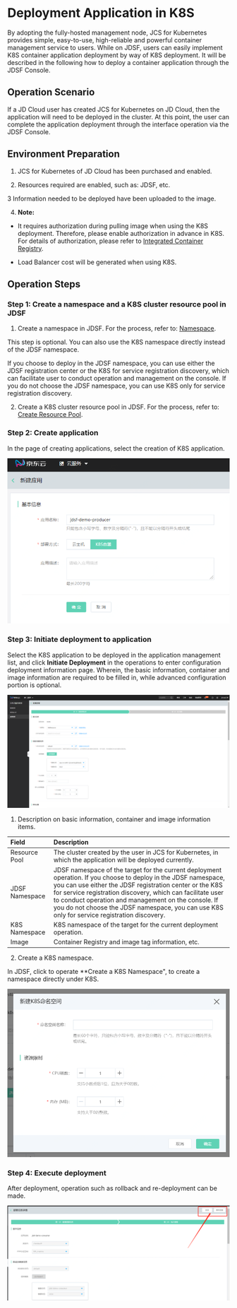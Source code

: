 # Deployment Application in K8S

By adopting the fully-hosted management node, JCS for Kubernetes provides simple, easy-to-use, high-reliable and powerful container management service to users. While on JDSF, users can easily implement K8S container application deployment by way of K8S deployment. It will be described in the following how to deploy a container application through the JDSF Console.


## Operation Scenario

If a JD Cloud user has created JCS for Kubernetes on JD Cloud, then the application will need to be deployed in the cluster. At this point, the user can complete the application deployment through the interface operation via the JDSF Console.

## Environment Preparation

1. JCS for Kubernetes of JD Cloud has been purchased and enabled.

2. Resources required are enabled, such as: JDSF, etc.

3 Information needed to be deployed have been uploaded to the image.

4. **Note:** 

-  It requires authorization during pulling image when using the K8S deployment. Therefore, please enable authorization in advance in K8S. For details of authorization, please refer to [Integrated Container Registry](../../../../Elastic-Compute/JCS-for-Kubernetes/Best-Practices/Deploy-Container-Registry.md).

-  Load Balancer cost will be generated when using K8S.



## Operation Steps

### Step 1: Create a namespace and a K8S cluster resource pool in JDSF

1. Create a namespace in JDSF. For the process, refer to: [Namespace](../Namespace.md).

This step is optional. You can also use the K8S namespace directly instead of the JDSF namespace.

If you choose to deploy in the JDSF namespace, you can use either the JDSF registration center or the K8S for service registration discovery, which can facilitate user to conduct operation and management on the console. If you do not choose the JDSF namespace, you can use K8S only for service registration discovery.

2. Create a K8S cluster resource pool in JDSF. For the process, refer to: [Create Resource Pool](../Resource-Manage/Resource-List.md).

### Step 2: Create application

In the page of creating applications, select the creation of K8S application. 

![](../../../../../image/Internet-Middleware/JD-Distributed-Service-Framework/yybs-cjyy-k8s.png)

### Step 3: Initiate deployment to application

Select the K8S application to be deployed in the application management list, and click **Initiate Deployment** in the operations to enter configuration deployment information page. Wherein, the basic information, container and image information are required to be filled in, while advanced configuration portion is optional.

![](../../../../../image/Internet-Middleware/JD-Distributed-Service-Framework/k8s-pzbs-jbxx.png)


1. Description on basic information, container and image information items.

| Field | Description |
| :- | :- |
|  Resource Pool |  The cluster created by the user in JCS for Kubernetes, in which the application will be deployed currently. |
|  JDSF Namespace | JDSF namespace of the target for the current deployment operation. If you choose to deploy in the JDSF namespace, you can use either the JDSF registration center or the K8S for service registration discovery, which can facilitate user to conduct operation and management on the console. If you do not choose the JDSF namespace, you can use K8S only for service registration discovery.   |
|  K8S Namespace | K8S namespace of the target for the current deployment operation. |
|  Image |  Container Registry and image tag information, etc. |

2. Create a K8S namespace.

In JDSF, click to operate **Create a K8S Namespace", to create a namespace directly under K8S.

![](../../../../../image/Internet-Middleware/JD-Distributed-Service-Framework/k8s-create-np.png)


### Step 4: Execute deployment

After deployment, operation such as rollback and re-deployment can be made.

![](../../../../../image/Internet-Middleware/JD-Distributed-Service-Framework/k8s-bsxq.png)








